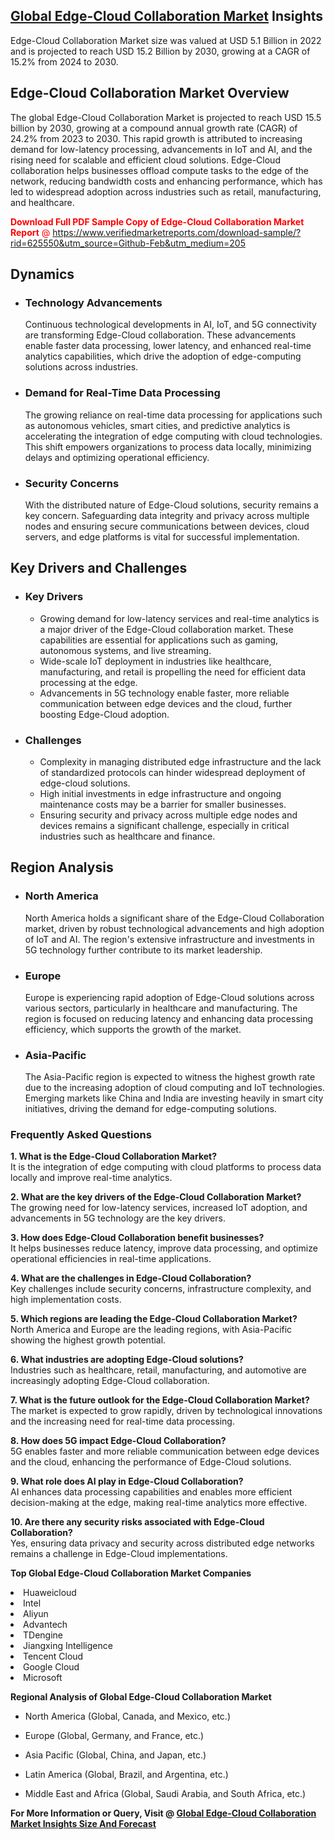 <h2><a href="https://www.verifiedmarketreports.com/download-sample/?rid=625550&amp;utm_source=Github&amp;utm_medium=205" target="_blank">Global Edge-Cloud Collaboration Market</a> Insights</h2><p>Edge-Cloud Collaboration Market size was valued at USD 5.1 Billion in 2022 and is projected to reach USD 15.2 Billion by 2030, growing at a CAGR of 15.2% from 2024 to 2030.</p><p> <h2>Edge-Cloud Collaboration Market Overview</h2> <p>The global Edge-Cloud Collaboration Market is projected to reach USD 15.5 billion by 2030, growing at a compound annual growth rate (CAGR) of 24.2% from 2023 to 2030. This rapid growth is attributed to increasing demand for low-latency processing, advancements in IoT and AI, and the rising need for scalable and efficient cloud solutions. Edge-Cloud collaboration helps businesses offload compute tasks to the edge of the network, reducing bandwidth costs and enhancing performance, which has led to widespread adoption across industries such as retail, manufacturing, and healthcare.</p> <p><p><span class=""><span style="color: #ff0000;"><strong>Download Full PDF Sample Copy of Edge-Cloud Collaboration Market Report</strong> @ </span><a href="https://www.verifiedmarketreports.com/download-sample/?rid=625550&amp;utm_source=Github-Feb&amp;utm_medium=205" target="_blank">https://www.verifiedmarketreports.com/download-sample/?rid=625550&amp;utm_source=Github-Feb&amp;utm_medium=205</a></span></p></p> <h2>Dynamics</h2> <ul> <li><h3>Technology Advancements</h3> Continuous technological developments in AI, IoT, and 5G connectivity are transforming Edge-Cloud collaboration. These advancements enable faster data processing, lower latency, and enhanced real-time analytics capabilities, which drive the adoption of edge-computing solutions across industries.</li> <li><h3>Demand for Real-Time Data Processing</h3> The growing reliance on real-time data processing for applications such as autonomous vehicles, smart cities, and predictive analytics is accelerating the integration of edge computing with cloud technologies. This shift empowers organizations to process data locally, minimizing delays and optimizing operational efficiency.</li> <li><h3>Security Concerns</h3> With the distributed nature of Edge-Cloud solutions, security remains a key concern. Safeguarding data integrity and privacy across multiple nodes and ensuring secure communications between devices, cloud servers, and edge platforms is vital for successful implementation.</li> </ul> <h2>Key Drivers and Challenges</h2> <ul> <li><h3>Key Drivers</h3> <ul> <li>Growing demand for low-latency services and real-time analytics is a major driver of the Edge-Cloud collaboration market. These capabilities are essential for applications such as gaming, autonomous systems, and live streaming.</li> <li>Wide-scale IoT deployment in industries like healthcare, manufacturing, and retail is propelling the need for efficient data processing at the edge.</li> <li>Advancements in 5G technology enable faster, more reliable communication between edge devices and the cloud, further boosting Edge-Cloud adoption.</li> </ul> </li> <li><h3>Challenges</h3> <ul> <li>Complexity in managing distributed edge infrastructure and the lack of standardized protocols can hinder widespread deployment of edge-cloud solutions.</li> <li>High initial investments in edge infrastructure and ongoing maintenance costs may be a barrier for smaller businesses.</li> <li>Ensuring security and privacy across multiple edge nodes and devices remains a significant challenge, especially in critical industries such as healthcare and finance.</li> </ul> </li> </ul> <h2>Region Analysis</h2> <ul> <li><h3>North America</h3> North America holds a significant share of the Edge-Cloud Collaboration market, driven by robust technological advancements and high adoption of IoT and AI. The region's extensive infrastructure and investments in 5G technology further contribute to its market leadership.</li> <li><h3>Europe</h3> Europe is experiencing rapid adoption of Edge-Cloud solutions across various sectors, particularly in healthcare and manufacturing. The region is focused on reducing latency and enhancing data processing efficiency, which supports the growth of the market.</li> <li><h3>Asia-Pacific</h3> The Asia-Pacific region is expected to witness the highest growth rate due to the increasing adoption of cloud computing and IoT technologies. Emerging markets like China and India are investing heavily in smart city initiatives, driving the demand for edge-computing solutions.</li> </ul> <h3>Frequently Asked Questions</h3> <p><b>1. What is the Edge-Cloud Collaboration Market?</b> <br>It is the integration of edge computing with cloud platforms to process data locally and improve real-time analytics.</p> <p><b>2. What are the key drivers of the Edge-Cloud Collaboration Market?</b> <br>The growing need for low-latency services, increased IoT adoption, and advancements in 5G technology are the key drivers.</p> <p><b>3. How does Edge-Cloud Collaboration benefit businesses?</b> <br>It helps businesses reduce latency, improve data processing, and optimize operational efficiencies in real-time applications.</p> <p><b>4. What are the challenges in Edge-Cloud Collaboration?</b> <br>Key challenges include security concerns, infrastructure complexity, and high implementation costs.</p> <p><b>5. Which regions are leading the Edge-Cloud Collaboration Market?</b> <br>North America and Europe are the leading regions, with Asia-Pacific showing the highest growth potential.</p> <p><b>6. What industries are adopting Edge-Cloud solutions?</b> <br>Industries such as healthcare, retail, manufacturing, and automotive are increasingly adopting Edge-Cloud collaboration.</p> <p><b>7. What is the future outlook for the Edge-Cloud Collaboration Market?</b> <br>The market is expected to grow rapidly, driven by technological innovations and the increasing need for real-time data processing.</p> <p><b>8. How does 5G impact Edge-Cloud Collaboration?</b> <br>5G enables faster and more reliable communication between edge devices and the cloud, enhancing the performance of Edge-Cloud solutions.</p> <p><b>9. What role does AI play in Edge-Cloud Collaboration?</b> <br>AI enhances data processing capabilities and enables more efficient decision-making at the edge, making real-time analytics more effective.</p> <p><b>10. Are there any security risks associated with Edge-Cloud Collaboration?</b> <br>Yes, ensuring data privacy and security across distributed edge networks remains a challenge in Edge-Cloud implementations.</p> </p><p><strong>Top Global Edge-Cloud Collaboration Market Companies</strong></p><div data-test-id=""><p><li>Huaweicloud</li><li> Intel</li><li> Aliyun</li><li> Advantech</li><li> TDengine</li><li> Jiangxing Intelligence</li><li> Tencent Cloud</li><li> Google Cloud</li><li> Microsoft</li></p><div><strong>Regional Analysis of&nbsp;Global Edge-Cloud Collaboration Market</strong></div><ul><li dir="ltr"><p dir="ltr">North America&nbsp;(Global, Canada, and Mexico, etc.)</p></li><li dir="ltr"><p dir="ltr">Europe (Global, Germany, and France, etc.)</p></li><li dir="ltr"><p dir="ltr">Asia Pacific&nbsp;(Global, China, and Japan, etc.)</p></li><li dir="ltr"><p dir="ltr">Latin America&nbsp;(Global, Brazil, and Argentina, etc.)</p></li><li dir="ltr">Middle East and Africa&nbsp;(Global, Saudi Arabia, and South Africa, etc.)</li></ul><p><strong>For More Information or Query, Visit @&nbsp;</strong><strong><a href="https://www.verifiedmarketreports.com/product/edge-cloud-collaboration-market/?utm_source=Github&amp;utm_medium=205" target="_blank">Global Edge-Cloud Collaboration Market Insights Size And Forecast</a></strong></p></div>
